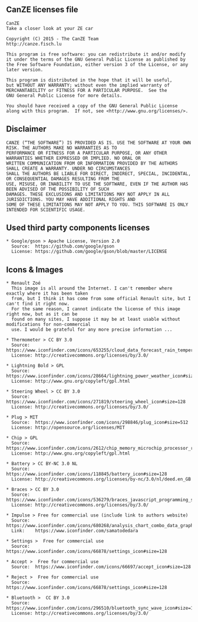 CanZE licenses file
-------------------

    CanZE
    Take a closer look at your ZE car

    Copyright (C) 2015 - The CanZE Team
    http://canze.fisch.lu

    This program is free software: you can redistribute it and/or modify
    it under the terms of the GNU General Public License as published by
    the Free Software Foundation, either version 3 of the License, or any
    later version.

    This program is distributed in the hope that it will be useful,
    but WITHOUT ANY WARRANTY; without even the implied warranty of
    MERCHANTABILITY or FITNESS FOR A PARTICULAR PURPOSE.  See the
    GNU General Public License for more details.

    You should have received a copy of the GNU General Public License
    along with this program.  If not, see <http://www.gnu.org/licenses/>.


Disclaimer
----------

    CANZE (“THE SOFTWARE”) IS PROVIDED AS IS. USE THE SOFTWARE AT YOUR OWN RISK. THE AUTHORS MAKE NO WARRANTIES AS TO
    PERFORMANCE OR FITNESS FOR A PARTICULAR PURPOSE, OR ANY OTHER WARRANTIES WHETHER EXPRESSED OR IMPLIED. NO ORAL OR
    WRITTEN COMMUNICATION FROM OR INFORMATION PROVIDED BY THE AUTHORS SHALL CREATE A WARRANTY. UNDER NO CIRCUMSTANCES
    SHALL THE AUTHORS BE LIABLE FOR DIRECT, INDIRECT, SPECIAL, INCIDENTAL, OR CONSEQUENTIAL DAMAGES RESULTING FROM THE
    USE, MISUSE, OR INABILITY TO USE THE SOFTWARE, EVEN IF THE AUTHOR HAS BEEN ADVISED OF THE POSSIBILITY OF SUCH
    DAMAGES. THESE EXCLUSIONS AND LIMITATIONS MAY NOT APPLY IN ALL JURISDICTIONS. YOU MAY HAVE ADDITIONAL RIGHTS AND
    SOME OF THESE LIMITATIONS MAY NOT APPLY TO YOU. THIS SOFTWARE IS ONLY INTENDED FOR SCIENTIFIC USAGE.


Used third party components licenses
------------------------------------

    * Google/gson > Apache License, Version 2.0
      Source:  https://github.com/google/gson
      License: https://github.com/google/gson/blob/master/LICENSE


Icons & Images
--------------

    * Renault Zoé
      This image is all around the Internet. I can't remember where exactly where it has been taken
      from, but I think it has come from some official Renault site, but I can't find it right now.
      For the same reason, I cannot indicate the license of this image right now, but as it can be
      found on many sites, I suppose it may be at least usable without modifications for non-commercial
      use. I would be grateful for any more precise information ...

    * Thermometer > CC BY 3.0
      Source:  https://www.iconfinder.com/icons/653255/cloud_data_forecast_rain_temperature_thermometer_thermometre_icon#size=128
      License: http://creativecommons.org/licenses/by/3.0/

    * Lightning Bold > GPL
      Source:  https://www.iconfinder.com/icons/28664/lightning_power_weather_icon#size=128
      License: http://www.gnu.org/copyleft/gpl.html

    * Steering Wheel > CC BY 3.0
      Source:  https://www.iconfinder.com/icons/271819/steering_wheel_icon#size=128
      License: http://creativecommons.org/licenses/by/3.0/

    * Plug > MIT
      Source:  https://www.iconfinder.com/icons/298846/plug_icon#size=512
      License: http://opensource.org/licenses/MIT

    * Chip > GPL
      Source:  https://www.iconfinder.com/icons/2612/chip_memory_microchip_processor_ram_icon#size=128
      License: http://www.gnu.org/copyleft/gpl.html

    * Battery > CC BY-NC 3.0 NL
      Source:  https://www.iconfinder.com/icons/118845/battery_icon#size=128
      License: http://creativecommons.org/licenses/by-nc/3.0/nl/deed.en_GB

    * Braces > CC BY 3.0
      Source:  https://www.iconfinder.com/icons/536279/braces_javascript_programming_script_icon#size=128
      License: http://creativecommons.org/licenses/by/3.0/

    * Impulse > Free for commercial use (include link to authors website)
      Source:  https://www.iconfinder.com/icons/680268/analysis_chart_combo_data_graph_icon#size=128
      Link:    https://www.iconfinder.com/samatodedara

    * Settings >  Free for commercial use
      Source:  https://www.iconfinder.com/icons/66878/settings_icon#size=128

    * Accept >  Free for commercial use
      Source:  https://www.iconfinder.com/icons/66697/accept_icon#size=128

    * Reject >  Free for commercial use
      Source:  https://www.iconfinder.com/icons/66878/settings_icon#size=128

    * Bluetooth >  CC BY 3.0
      Source:  https://www.iconfinder.com/icons/296510/bluetooth_sync_wave_icon#size=128
      License: http://creativecommons.org/licenses/by/3.0/

